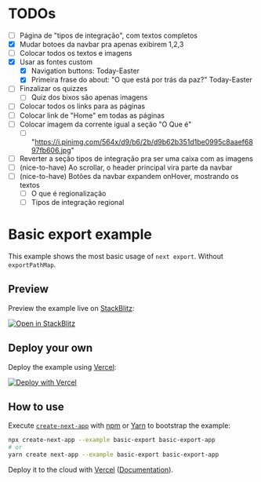 # TODOs
- [ ] Página de "tipos de integração", com textos completos
- [X] Mudar botoes da navbar pra apenas exibirem 1,2,3
- [ ] Colocar todos os textos e imagens
- [X] Usar as fontes custom
  - [X] Navigation buttons: Today-Easter
  - [X] Primeira frase do about: "O que está por trás da paz?" Today-Easter
- [ ] Finzalizar os quizzes
  - [ ] Quiz dos bixos são apenas imagens
- [ ] Colocar todos os links para as páginas
- [ ] Colocar link de "Home" em todas as páginas
- [ ] Colocar imagem da corrente igual a seção "O Que é" 
  - [ ] "https://i.pinimg.com/564x/d9/b6/2b/d9b62b351d1be0995c8aaef6897fb606.jpg"
- [ ] Reverter a seção tipos de integração pra ser uma caixa com as imagens
- [ ] (nice-to-have) Ao scrollar, o header principal vira parte da navbar
- [ ] (nice-to-have) Botões da navbar expandem onHover, mostrando os textos
  - [ ] O que é regionalização
  - [ ] Tipos de integração regional

# Basic export example

This example shows the most basic usage of `next export`. Without `exportPathMap`.

## Preview

Preview the example live on [StackBlitz](http://stackblitz.com/):

[![Open in StackBlitz](https://developer.stackblitz.com/img/open_in_stackblitz.svg)](https://stackblitz.com/github/vercel/next.js/tree/canary/examples/basic-export)

## Deploy your own

Deploy the example using [Vercel](https://vercel.com?utm_source=github&utm_medium=readme&utm_campaign=next-example):

[![Deploy with Vercel](https://vercel.com/button)](https://vercel.com/new/git/external?repository-url=https://github.com/vercel/next.js/tree/canary/examples/basic-export&project-name=basic-export&repository-name=basic-export)

## How to use

Execute [`create-next-app`](https://github.com/vercel/next.js/tree/canary/packages/create-next-app) with [npm](https://docs.npmjs.com/cli/init) or [Yarn](https://yarnpkg.com/lang/en/docs/cli/create/) to bootstrap the example:

```bash
npx create-next-app --example basic-export basic-export-app
# or
yarn create next-app --example basic-export basic-export-app
```

Deploy it to the cloud with [Vercel](https://vercel.com/new?utm_source=github&utm_medium=readme&utm_campaign=next-example) ([Documentation](https://nextjs.org/docs/deployment)).
